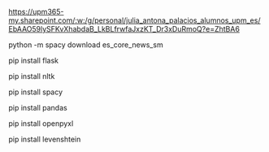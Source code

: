 https://upm365-my.sharepoint.com/:w:/g/personal/julia_antona_palacios_alumnos_upm_es/EbAAO59lySFKvXhabdaB_LkBLfrwfaJxzKT_Dr3xDuRmoQ?e=ZhtBA6

python -m spacy download es_core_news_sm

pip install flask

pip install nltk

pip install spacy 

pip install pandas

pip install openpyxl

pip install levenshtein
